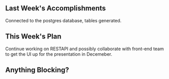 ## Last Week's Accomplishments

Connected to the postgres database, tables generated.

## This Week's Plan

Continue working on RESTAPI and possibly collaborate with front-end team to
get the UI up for the presentation in Decemeber.

## Anything Blocking?

